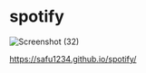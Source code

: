 # spotify

![Screenshot (32)](https://github.com/Safu1234/spotify/assets/131651767/d549db58-612c-47f8-9ff1-748d58d96923)

https://safu1234.github.io/spotify/
